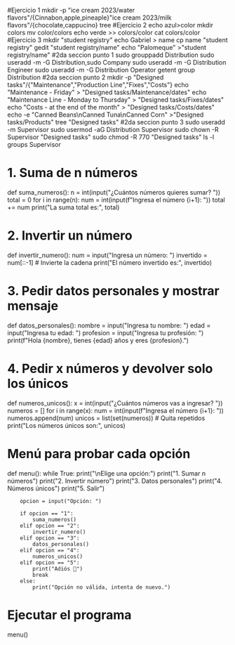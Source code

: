 #Ejercicio 1
mkdir -p "ice cream 2023/water flavors"/{Cinnabon,apple,pineaple}"ice cream 2023/milk flavors"/{chocolate,cappucino}
tree
#Ejercicio 2
echo azul>color 
mkdir colors 
mv color/colors 
echo verde >> colors/color 
cat colors/color
#Ejercicio 3
mkdir "student registry"
echo Gabriel > name
cp name "student registry"
gedit "student registry/name"
echo "Palomeque" >"student registry/name"
#2da seccion punto 1
sudo grouppadd Distribution
sudo useradd -m -G Distribution,sudo Company
sudo useradd -m -G Distribution Engineer
sudo useradd -m -G Distribution Operator
getent group Distribution
#2da seccion punto 2
mkdir -p "Designed tasks"/{"Maintenance","Production Line","Fixes","Costs"}
echo "Maintenance - Friday" > "Designed tasks/Maintenance/dates"
echo "Maintenance Line - Monday to Thursday" > "Designed tasks/Fixes/dates"
echo "Costs - at the end of the month" > "Designed tasks/Costs/dates"
echo -e "Canned Beans\nCanned Tuna\nCanned Corn" >"Designed tasks/Products"
tree "Designed tasks"
#2da seccion punto 3
sudo useradd -m Supervisor
sudo usermod -aG Distribution Supervisor
sudo chown -R Supervisor "Designed tasks"
sudo chmod -R 770 "Designed tasks"
ls -l
groups Supervisor 


# 1. Suma de n números
def suma_numeros():
    n = int(input("¿Cuántos números quieres sumar? "))
    total = 0
    for i in range(n):
        num = int(input(f"Ingresa el número {i+1}: "))
        total += num
    print("La suma total es:", total)


# 2. Invertir un número
def invertir_numero():
    num = input("Ingresa un número: ")
    invertido = num[::-1]   # Invierte la cadena
    print("El número invertido es:", invertido)


# 3. Pedir datos personales y mostrar mensaje
def datos_personales():
    nombre = input("Ingresa tu nombre: ")
    edad = input("Ingresa tu edad: ")
    profesion = input("Ingresa tu profesión: ")
    print(f"Hola {nombre}, tienes {edad} años y eres {profesion}.")


# 4. Pedir x números y devolver solo los únicos
def numeros_unicos():
    x = int(input("¿Cuántos números vas a ingresar? "))
    numeros = []
    for i in range(x):
        num = int(input(f"Ingresa el número {i+1}: "))
        numeros.append(num)
    unicos = list(set(numeros))  # Quita repetidos
    print("Los números únicos son:", unicos)


# Menú para probar cada opción
def menu():
    while True:
        print("\nElige una opción:")
        print("1. Sumar n números")
        print("2. Invertir número")
        print("3. Datos personales")
        print("4. Números únicos")
        print("5. Salir")
        
        opcion = input("Opción: ")

        if opcion == "1":
            suma_numeros()
        elif opcion == "2":
            invertir_numero()
        elif opcion == "3":
            datos_personales()
        elif opcion == "4":
            numeros_unicos()
        elif opcion == "5":
            print("Adiós 👋")
            break
        else:
            print("Opción no válida, intenta de nuevo.")


# Ejecutar el programa
menu()
